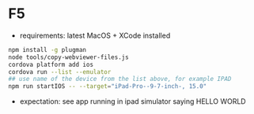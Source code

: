 # F5
- requirements: latest MacOS + XCode installed

```bash
npm install -g plugman
node tools/copy-webviewer-files.js
cordova platform add ios
cordova run --list --emulator
## use name of the device from the list above, for example IPAD
npm run startIOS -- --target="iPad-Pro--9-7-inch-, 15.0"
```

- expectation: see app running in ipad simulator saying HELLO WORLD